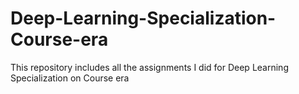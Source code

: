 # Deep-Learning-Specialization-Course-era
This repository includes all the assignments I did for Deep Learning Specialization on Course era
